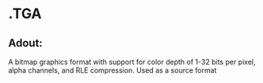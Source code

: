 # .TGA

## Adout:
A bitmap graphics format with support for color depth of 1-32 bits per pixel, alpha channels, and RLE compression.
Used as a source format